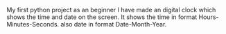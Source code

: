 My first python project as an beginner 
I have made an digital clock which shows the time and date on the screen.
It shows the time in format Hours-Minutes-Seconds.
also date in format Date-Month-Year.
